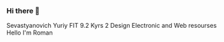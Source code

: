 ### Hi there 👋
Sevastyanovich Yuriy
FIT 9.2
Kyrs 2
Design Electronic and Web resourses
Hello I'm Roman
